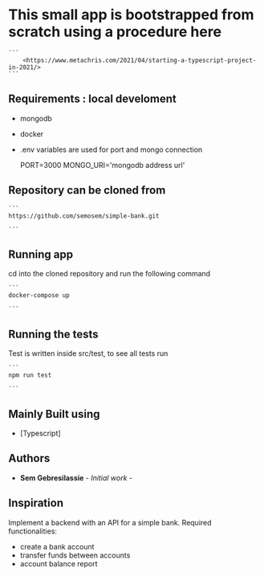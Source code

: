 # This small app is bootstrapped from scratch using a procedure here

    ```
        <https://www.metachris.com/2021/04/starting-a-typescript-project-in-2021/>
    ```

## Requirements : local develoment 

* mongodb
* docker
* .env variables are used for port and mongo connection

    PORT=3000
    MONGO_URI='mongodb address url'


## Repository can be cloned from

    ```
    https://github.com/semosem/simple-bank.git

    ```

## Running app

cd into the cloned repository and run the following command

    ```
    docker-compose up
    
    ```

## Running the tests

Test is written inside src/test, to see all tests run

    ```
    npm run test

    ```

## Mainly Built using

* [Typescript]

## Authors

* **Sem Gebresilassie** - _Initial work_ -

## Inspiration

Implement a backend with an API for a simple bank. Required functionalities:

* create a bank account
* transfer funds between accounts
* account balance report
